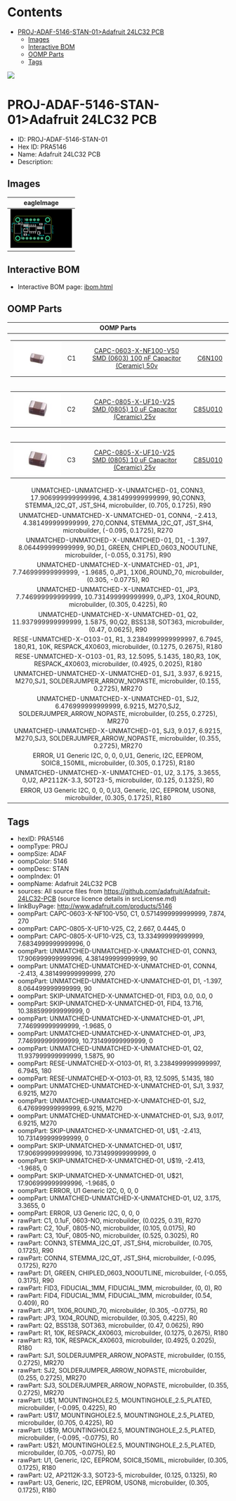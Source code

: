



Contents
========

* [PROJ-ADAF-5146-STAN-01>Adafruit 24LC32 PCB](#proj-adaf-5146-stan-01adafruit-24lc32-pcb)
	* [Images](#images)
	* [Interactive BOM](#interactive-bom)
	* [OOMP Parts](#oomp-parts)
	* [Tags](#tags)
  
![][im]
# PROJ-ADAF-5146-STAN-01>Adafruit 24LC32 PCB

- ID: PROJ-ADAF-5146-STAN-01
- Hex ID: PRA5146
- Name: Adafruit 24LC32 PCB
- Description: 

## Images
  
  

|eagleImage|
| :---: |
|[![eagleImage](eagleImage_140.png)](eagleImage_600.png)|

## Interactive BOM

- Interactive BOM page: [ibom.html](kicad/bom/ibom.html)

## OOMP Parts
  

|OOMP Parts|
| :---: |
|<table><tr><td>![CAPC-0603-X-NF100-V50](https://raw.githubusercontent.com/oomlout/oomlout_OOMP_parts/main/CAPC-0603-X-NF100-V50/image_140.jpg)</td><td> C1</td><td>[CAPC-0603-X-NF100-V50<br>SMD (0603) 100 nF Capacitor (Ceramic) 50v](https://github.com/oomlout/oomlout_OOMP_parts/tree/main/CAPC-0603-X-NF100-V50/)</td><td>[C6N100](https://github.com/oomlout/oomlout_OOMP_parts/tree/main/CAPC-0603-X-NF100-V50/)</td></tr></table>|
|<table><tr><td>![CAPC-0805-X-UF10-V25](https://raw.githubusercontent.com/oomlout/oomlout_OOMP_parts/main/CAPC-0805-X-UF10-V25/image_140.jpg)</td><td> C2</td><td>[CAPC-0805-X-UF10-V25<br>SMD (0805) 10 uF Capacitor (Ceramic) 25v](https://github.com/oomlout/oomlout_OOMP_parts/tree/main/CAPC-0805-X-UF10-V25/)</td><td>[C85U010](https://github.com/oomlout/oomlout_OOMP_parts/tree/main/CAPC-0805-X-UF10-V25/)</td></tr></table>|
|<table><tr><td>![CAPC-0805-X-UF10-V25](https://raw.githubusercontent.com/oomlout/oomlout_OOMP_parts/main/CAPC-0805-X-UF10-V25/image_140.jpg)</td><td> C3</td><td>[CAPC-0805-X-UF10-V25<br>SMD (0805) 10 uF Capacitor (Ceramic) 25v](https://github.com/oomlout/oomlout_OOMP_parts/tree/main/CAPC-0805-X-UF10-V25/)</td><td>[C85U010](https://github.com/oomlout/oomlout_OOMP_parts/tree/main/CAPC-0805-X-UF10-V25/)</td></tr></table>|
|UNMATCHED-UNMATCHED-X-UNMATCHED-01, CONN3, 17.906999999999996, 4.381499999999999, 90,CONN3, STEMMA_I2C_QT, JST_SH4, microbuilder, (0.705, 0.1725), R90|
|UNMATCHED-UNMATCHED-X-UNMATCHED-01, CONN4, -2.413, 4.381499999999999, 270,CONN4, STEMMA_I2C_QT, JST_SH4, microbuilder, (-0.095, 0.1725), R270|
|UNMATCHED-UNMATCHED-X-UNMATCHED-01, D1, -1.397, 8.064499999999999, 90,D1, GREEN, CHIPLED_0603_NOOUTLINE, microbuilder, (-0.055, 0.3175), R90|
|UNMATCHED-UNMATCHED-X-UNMATCHED-01, JP1, 7.746999999999999, -1.9685, 0,JP1, 1X06_ROUND_70, microbuilder, (0.305, -0.0775), R0|
|UNMATCHED-UNMATCHED-X-UNMATCHED-01, JP3, 7.746999999999999, 10.731499999999999, 0,JP3, 1X04_ROUND, microbuilder, (0.305, 0.4225), R0|
|UNMATCHED-UNMATCHED-X-UNMATCHED-01, Q2, 11.937999999999999, 1.5875, 90,Q2, BSS138, SOT363, microbuilder, (0.47, 0.0625), R90|
|RESE-UNMATCHED-X-O103-01, R1, 3.2384999999999997, 6.7945, 180,R1, 10K, RESPACK_4X0603, microbuilder, (0.1275, 0.2675), R180|
|RESE-UNMATCHED-X-O103-01, R3, 12.5095, 5.1435, 180,R3, 10K, RESPACK_4X0603, microbuilder, (0.4925, 0.2025), R180|
|UNMATCHED-UNMATCHED-X-UNMATCHED-01, SJ1, 3.937, 6.9215, M270,SJ1, SOLDERJUMPER_ARROW_NOPASTE, microbuilder, (0.155, 0.2725), MR270|
|UNMATCHED-UNMATCHED-X-UNMATCHED-01, SJ2, 6.476999999999999, 6.9215, M270,SJ2, SOLDERJUMPER_ARROW_NOPASTE, microbuilder, (0.255, 0.2725), MR270|
|UNMATCHED-UNMATCHED-X-UNMATCHED-01, SJ3, 9.017, 6.9215, M270,SJ3, SOLDERJUMPER_ARROW_NOPASTE, microbuilder, (0.355, 0.2725), MR270|
|ERROR, U1 Generic I2C, 0, 0, 0,U1, Generic, I2C, EEPROM, SOIC8_150MIL, microbuilder, (0.305, 0.1725), R180|
|UNMATCHED-UNMATCHED-X-UNMATCHED-01, U2, 3.175, 3.3655, 0,U2, AP2112K-3.3, SOT23-5, microbuilder, (0.125, 0.1325), R0|
|ERROR, U3 Generic I2C, 0, 0, 0,U3, Generic, I2C, EEPROM, USON8, microbuilder, (0.305, 0.1725), R180|

## Tags

- hexID: PRA5146
- oompType: PROJ
- oompSize: ADAF
- oompColor: 5146
- oompDesc: STAN
- oompIndex: 01
- oompName: Adafruit 24LC32 PCB
- sources: All source files from https://github.com/adafruit/Adafruit-24LC32-PCB (source licence details in srcLicense.md)
- linkBuyPage: http://www.adafruit.com/products/5146
- oompPart: CAPC-0603-X-NF100-V50, C1, 0.5714999999999999, 7.874, 270
- oompPart: CAPC-0805-X-UF10-V25, C2, 2.667, 0.4445, 0
- oompPart: CAPC-0805-X-UF10-V25, C3, 13.334999999999999, 7.6834999999999996, 0
- oompPart: UNMATCHED-UNMATCHED-X-UNMATCHED-01, CONN3, 17.906999999999996, 4.381499999999999, 90
- oompPart: UNMATCHED-UNMATCHED-X-UNMATCHED-01, CONN4, -2.413, 4.381499999999999, 270
- oompPart: UNMATCHED-UNMATCHED-X-UNMATCHED-01, D1, -1.397, 8.064499999999999, 90
- oompPart: SKIP-UNMATCHED-X-UNMATCHED-01, FID3, 0.0, 0.0, 0
- oompPart: SKIP-UNMATCHED-X-UNMATCHED-01, FID4, 13.716, 10.388599999999999, 0
- oompPart: UNMATCHED-UNMATCHED-X-UNMATCHED-01, JP1, 7.746999999999999, -1.9685, 0
- oompPart: UNMATCHED-UNMATCHED-X-UNMATCHED-01, JP3, 7.746999999999999, 10.731499999999999, 0
- oompPart: UNMATCHED-UNMATCHED-X-UNMATCHED-01, Q2, 11.937999999999999, 1.5875, 90
- oompPart: RESE-UNMATCHED-X-O103-01, R1, 3.2384999999999997, 6.7945, 180
- oompPart: RESE-UNMATCHED-X-O103-01, R3, 12.5095, 5.1435, 180
- oompPart: UNMATCHED-UNMATCHED-X-UNMATCHED-01, SJ1, 3.937, 6.9215, M270
- oompPart: UNMATCHED-UNMATCHED-X-UNMATCHED-01, SJ2, 6.476999999999999, 6.9215, M270
- oompPart: UNMATCHED-UNMATCHED-X-UNMATCHED-01, SJ3, 9.017, 6.9215, M270
- oompPart: SKIP-UNMATCHED-X-UNMATCHED-01, U$1, -2.413, 10.731499999999999, 0
- oompPart: SKIP-UNMATCHED-X-UNMATCHED-01, U$17, 17.906999999999996, 10.731499999999999, 0
- oompPart: SKIP-UNMATCHED-X-UNMATCHED-01, U$19, -2.413, -1.9685, 0
- oompPart: SKIP-UNMATCHED-X-UNMATCHED-01, U$21, 17.906999999999996, -1.9685, 0
- oompPart: ERROR, U1 Generic I2C, 0, 0, 0
- oompPart: UNMATCHED-UNMATCHED-X-UNMATCHED-01, U2, 3.175, 3.3655, 0
- oompPart: ERROR, U3 Generic I2C, 0, 0, 0
- rawPart: C1, 0.1uF, 0603-NO, microbuilder, (0.0225, 0.31), R270
- rawPart: C2, 10uF, 0805-NO, microbuilder, (0.105, 0.0175), R0
- rawPart: C3, 10uF, 0805-NO, microbuilder, (0.525, 0.3025), R0
- rawPart: CONN3, STEMMA_I2C_QT, JST_SH4, microbuilder, (0.705, 0.1725), R90
- rawPart: CONN4, STEMMA_I2C_QT, JST_SH4, microbuilder, (-0.095, 0.1725), R270
- rawPart: D1, GREEN, CHIPLED_0603_NOOUTLINE, microbuilder, (-0.055, 0.3175), R90
- rawPart: FID3, FIDUCIAL_1MM, FIDUCIAL_1MM, microbuilder, (0, 0), R0
- rawPart: FID4, FIDUCIAL_1MM, FIDUCIAL_1MM, microbuilder, (0.54, 0.409), R0
- rawPart: JP1, 1X06_ROUND_70, microbuilder, (0.305, -0.0775), R0
- rawPart: JP3, 1X04_ROUND, microbuilder, (0.305, 0.4225), R0
- rawPart: Q2, BSS138, SOT363, microbuilder, (0.47, 0.0625), R90
- rawPart: R1, 10K, RESPACK_4X0603, microbuilder, (0.1275, 0.2675), R180
- rawPart: R3, 10K, RESPACK_4X0603, microbuilder, (0.4925, 0.2025), R180
- rawPart: SJ1, SOLDERJUMPER_ARROW_NOPASTE, microbuilder, (0.155, 0.2725), MR270
- rawPart: SJ2, SOLDERJUMPER_ARROW_NOPASTE, microbuilder, (0.255, 0.2725), MR270
- rawPart: SJ3, SOLDERJUMPER_ARROW_NOPASTE, microbuilder, (0.355, 0.2725), MR270
- rawPart: U$1, MOUNTINGHOLE2.5, MOUNTINGHOLE_2.5_PLATED, microbuilder, (-0.095, 0.4225), R0
- rawPart: U$17, MOUNTINGHOLE2.5, MOUNTINGHOLE_2.5_PLATED, microbuilder, (0.705, 0.4225), R0
- rawPart: U$19, MOUNTINGHOLE2.5, MOUNTINGHOLE_2.5_PLATED, microbuilder, (-0.095, -0.0775), R0
- rawPart: U$21, MOUNTINGHOLE2.5, MOUNTINGHOLE_2.5_PLATED, microbuilder, (0.705, -0.0775), R0
- rawPart: U1, Generic, I2C, EEPROM, SOIC8_150MIL, microbuilder, (0.305, 0.1725), R180
- rawPart: U2, AP2112K-3.3, SOT23-5, microbuilder, (0.125, 0.1325), R0
- rawPart: U3, Generic, I2C, EEPROM, USON8, microbuilder, (0.305, 0.1725), R180



[im]: eagleImage_450.png
